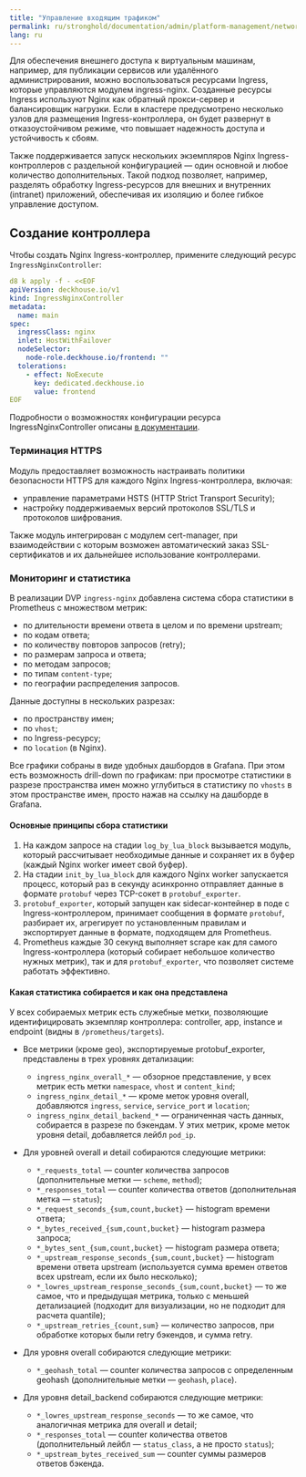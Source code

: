 ```yaml
---
title: "Управление входящим трафиком"
permalink: ru/stronghold/documentation/admin/platform-management/network/ingress.html
lang: ru
---
```


Для обеспечения внешнего доступа к виртуальным машинам, например, для публикации сервисов или удалённого администрирования, можно воспользоваться ресурсами Ingress, которые управляются модулем ingress-nginx.
Созданные ресурсы Ingress используют Nginx как обратный прокси-сервер и балансировщик нагрузки. Если в кластере предусмотрено несколько узлов для размещения Ingress-контроллера, он будет развернут в отказоустойчивом режиме, что повышает надежность доступа и устойчивость к сбоям.

Также поддерживается запуск нескольких экземпляров Nginx Ingress-контроллеров с раздельной конфигурацией — один основной и любое количество дополнительных. Такой подход позволяет, например, разделять обработку Ingress-ресурсов для внешних и внутренних (intranet) приложений, обеспечивая их изоляцию и более гибкое управление доступом.

## Создание контроллера

Чтобы создать Nginx Ingress-контроллер, примените следующий ресурс `IngressNginxController`:

```yaml
d8 k apply -f - <<EOF
apiVersion: deckhouse.io/v1
kind: IngressNginxController
metadata:
  name: main
spec:
  ingressClass: nginx
  inlet: HostWithFailover
  nodeSelector:
    node-role.deckhouse.io/frontend: ""
  tolerations:
    - effect: NoExecute
      key: dedicated.deckhouse.io
      value: frontend
EOF
```

Подробности о возможностях конфигурации ресурса IngressNginxController описаны [в документации](/products/kubernetes-platform/documentation/v1/modules/ingress-nginx/cr.html#ingressnginxcontroller).

### Терминация HTTPS

Модуль предоставляет возможность настраивать политики безопасности HTTPS для каждого Nginx Ingress-контроллера, включая:

- управление параметрами HSTS (HTTP Strict Transport Security);
- настройку поддерживаемых версий протоколов SSL/TLS и протоколов шифрования.

Также модуль интегрирован с модулем cert-manager, при взаимодействии с которым возможен автоматический заказ SSL-сертификатов и их дальнейшее использование контроллерами.

### Мониторинг и статистика

В реализации DVP `ingress-nginx` добавлена система сбора статистики в Prometheus с множеством метрик:

- по длительности времени ответа в целом и по времени upstream;
- по кодам ответа;
- по количеству повторов запросов (retry);
- по размерам запроса и ответа;
- по методам запросов;
- по типам `content-type`;
- по географии распределения запросов.

Данные доступны в нескольких разрезах:

- по пространству имен;
- по `vhost`;
- по Ingress-ресурсу;
- по `location` (в Nginx).

Все графики собраны в виде удобных дашбордов в Grafana. При этом есть возможность drill-down по графикам: при просмотре статистики в разрезе пространства имен можно углубиться в статистику по `vhosts` в этом пространстве имен, просто нажав на ссылку на дашборде в Grafana.

#### Основные принципы сбора статистики

1. На каждом запросе на стадии `log_by_lua_block` вызывается модуль, который рассчитывает необходимые данные и сохраняет их в буфер (каждый Nginx worker имеет свой буфер).
1. На стадии `init_by_lua_block` для каждого Nginx worker запускается процесс, который раз в секунду асинхронно отправляет данные в формате `protobuf` через TCP-сокет в `protobuf_exporter`.
1. `protobuf_exporter`, который запущен как sidecar-контейнер в поде с Ingress-контроллером, принимает сообщения в формате `protobuf`, разбирает их, агрегирует по установленным правилам и экспортирует данные в формате, подходящем для Prometheus.
1. Prometheus каждые 30 секунд выполняет scrape как для самого Ingress-контроллера (который собирает небольшое количество нужных метрик), так и для `protobuf_exporter`, что позволяет системе работать эффективно.

#### Какая статистика собирается и как она представлена

У всех собираемых метрик есть служебные метки, позволяющие идентифицировать экземпляр контроллера: controller, app, instance и endpoint (видны в `/prometheus/targets`).

- Все метрики (кроме geo), экспортируемые protobuf_exporter, представлены в трех уровнях детализации:
  - `ingress_nginx_overall_*` — обзорное представление, у всех метрик есть метки `namespace`, `vhost` и `content_kind`;
  - `ingress_nginx_detail_*` — кроме меток уровня overall, добавляются `ingress`, `service`, `service_port` и `location`;
  - `ingress_nginx_detail_backend_*` — ограниченная часть данных, собирается в разрезе по бэкендам. У этих метрик, кроме меток уровня detail, добавляется лейбл `pod_ip`.

- Для уровней overall и detail собираются следующие метрики:
  - `*_requests_total` — counter количества запросов (дополнительные метки — `scheme`, `method`);
  - `*_responses_total` — counter количества ответов (дополнительная метка — `status`);
  - `*_request_seconds_{sum,count,bucket}` — histogram времени ответа;
  - `*_bytes_received_{sum,count,bucket}` — histogram размера запроса;
  - `*_bytes_sent_{sum,count,bucket}` — histogram размера ответа;
  - `*_upstream_response_seconds_{sum,count,bucket}` — histogram времени ответа upstream (используется сумма времен ответов всех upstream, если их было несколько);
  - `*_lowres_upstream_response_seconds_{sum,count,bucket}` — то же самое, что и предыдущая метрика, только с меньшей детализацией (подходит для визуализации, но не подходит для расчета quantile);
  - `*_upstream_retries_{count,sum}` — количество запросов, при обработке которых были retry бэкендов, и сумма retry.

- Для уровня overall собираются следующие метрики:
  - `*_geohash_total` — counter количества запросов с определенным geohash (дополнительные метки — `geohash`, `place`).

- Для уровня detail_backend собираются следующие метрики:
  - `*_lowres_upstream_response_seconds` — то же самое, что аналогичная метрика для overall и detail;
  - `*_responses_total` — counter количества ответов (дополнительный лейбл — `status_class`, а не просто `status`);
  - `*_upstream_bytes_received_sum` — counter суммы размеров ответов бэкенда.
